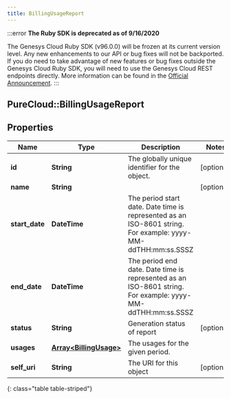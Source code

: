 ```yaml
---
title: BillingUsageReport
---
```


:::error
**The Ruby SDK is deprecated as of 9/16/2020**

The Genesys Cloud Ruby SDK (v96.0.0) will be frozen at its current version level. Any new enhancements to our API or bug fixes will not be backported. If you do need to take advantage of new features or bug fixes outside the Genesys Cloud Ruby SDK, you will need to use the Genesys Cloud REST endpoints directly. More information can be found in the [Official Announcement](https://developer.mypurecloud.com/forum/t/announcement-genesys-cloud-ruby-sdk-end-of-life/8850).
:::


## PureCloud::BillingUsageReport

## Properties

|Name | Type | Description | Notes|
|------------ | ------------- | ------------- | -------------|
| **id** | **String** | The globally unique identifier for the object. | [optional] |
| **name** | **String** |  | [optional] |
| **start_date** | **DateTime** | The period start date. Date time is represented as an ISO-8601 string. For example: yyyy-MM-ddTHH:mm:ss.SSSZ | |
| **end_date** | **DateTime** | The period end date. Date time is represented as an ISO-8601 string. For example: yyyy-MM-ddTHH:mm:ss.SSSZ | |
| **status** | **String** | Generation status of report | [optional] |
| **usages** | [**Array&lt;BillingUsage&gt;**](BillingUsage.html) | The usages for the given period. | |
| **self_uri** | **String** | The URI for this object | [optional] |
{: class="table table-striped"}


